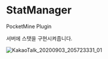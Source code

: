 # StatManager


PocketMine Plugin

서버에 스탯을 구현시켜줍니다.

![KakaoTalk_20200903_205723331_01](https://user-images.githubusercontent.com/26338400/92186465-d20da680-ee91-11ea-9a60-dfb2f70af330.png)
